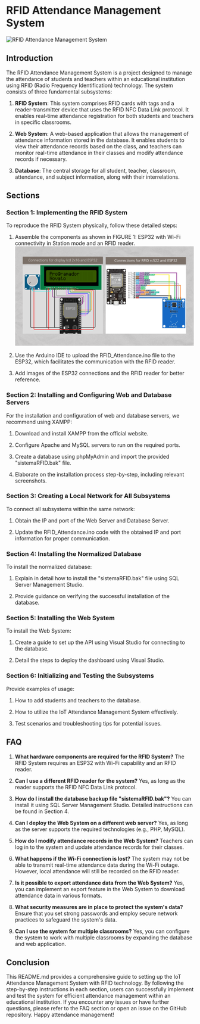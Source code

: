 # RFID Attendance Management System

![RFID Attendance Management System](readmeContent/cover.png)

## Introduction

The RFID Attendance Management System is a project designed to manage the attendance of students and teachers within an educational institution using RFID (Radio Frequency Identification) technology. The system consists of three fundamental subsystems:

1. **RFID System**: This system comprises RFID cards with tags and a reader-transmitter device that uses the RFID NFC Data Link protocol. It enables real-time attendance registration for both students and teachers in specific classrooms.

2. **Web System**: A web-based application that allows the management of attendance information stored in the database. It enables students to view their attendance records based on the class, and teachers can monitor real-time attendance in their classes and modify attendance records if necessary.

3. **Database**: The central storage for all student, teacher, classroom, attendance, and subject information, along with their interrelations.

## Sections

### Section 1: Implementing the RFID System

To reproduce the RFID System physically, follow these detailed steps:

1. Assemble the components as shown in FIGURE 1: ESP32 with Wi-Fi connectivity in Station mode and an RFID reader.
   ![RFID connections](readmeContent/connections.png)

2. Use the Arduino IDE to upload the RFID_Attendance.ino file to the ESP32, which facilitates the communication with the RFID reader.

3. Add images of the ESP32 connections and the RFID reader for better reference.

### Section 2: Installing and Configuring Web and Database Servers

For the installation and configuration of web and database servers, we recommend using XAMPP:

1. Download and install XAMPP from the official website.

2. Configure Apache and MySQL servers to run on the required ports.

3. Create a database using phpMyAdmin and import the provided "sistemaRFID.bak" file.

4. Elaborate on the installation process step-by-step, including relevant screenshots.

### Section 3: Creating a Local Network for All Subsystems

To connect all subsystems within the same network:

1. Obtain the IP and port of the Web Server and Database Server.

2. Update the RFID_Attendance.ino code with the obtained IP and port information for proper communication.

### Section 4: Installing the Normalized Database

To install the normalized database:

1. Explain in detail how to install the "sistemaRFID.bak" file using SQL Server Management Studio.

2. Provide guidance on verifying the successful installation of the database.

### Section 5: Installing the Web System

To install the Web System:

1. Create a guide to set up the API using Visual Studio for connecting to the database.

2. Detail the steps to deploy the dashboard using Visual Studio.

### Section 6: Initializing and Testing the Subsystems

Provide examples of usage:

1. How to add students and teachers to the database.

2. How to utilize the IoT Attendance Management System effectively.

3. Test scenarios and troubleshooting tips for potential issues.

## FAQ

1. **What hardware components are required for the RFID System?**
   The RFID System requires an ESP32 with Wi-Fi capability and an RFID reader.

2. **Can I use a different RFID reader for the system?**
   Yes, as long as the reader supports the RFID NFC Data Link protocol.

3. **How do I install the database backup file "sistemaRFID.bak"?**
   You can install it using SQL Server Management Studio. Detailed instructions can be found in Section 4.

4. **Can I deploy the Web System on a different web server?**
   Yes, as long as the server supports the required technologies (e.g., PHP, MySQL).

5. **How do I modify attendance records in the Web System?**
   Teachers can log in to the system and update attendance records for their classes.

6. **What happens if the Wi-Fi connection is lost?**
   The system may not be able to transmit real-time attendance data during the Wi-Fi outage. However, local attendance will still be recorded on the RFID reader.

7. **Is it possible to export attendance data from the Web System?**
   Yes, you can implement an export feature in the Web System to download attendance data in various formats.

8. **What security measures are in place to protect the system's data?**
   Ensure that you set strong passwords and employ secure network practices to safeguard the system's data.

9. **Can I use the system for multiple classrooms?**
   Yes, you can configure the system to work with multiple classrooms by expanding the database and web application.

## Conclusion

This README.md provides a comprehensive guide to setting up the IoT Attendance Management System with RFID technology. By following the step-by-step instructions in each section, users can successfully implement and test the system for efficient attendance management within an educational institution. If you encounter any issues or have further questions, please refer to the FAQ section or open an issue on the GitHub repository. Happy attendance management!
